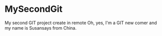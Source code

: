 # MySecondGit
My second GIT project create in remote
Oh, yes, I'm a GIT new comer and my name is Susansays from China.

